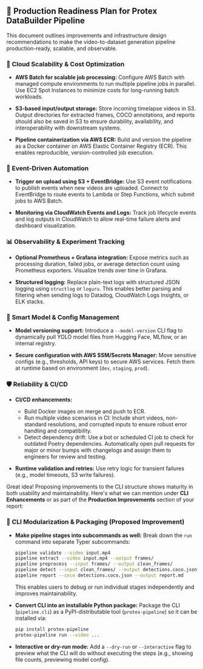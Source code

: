 ## 🚀 Production Readiness Plan for Protex DataBuilder Pipeline

This document outlines improvements and infrastructure design recommendations to make the video-to-dataset generation pipeline production-ready, scalable, and observable.

### 🔄 Cloud Scalability & Cost Optimization

- **AWS Batch for scalable job processing:**
  Configure AWS Batch with managed compute environments to run multiple pipeline jobs in parallel. Use EC2 Spot Instances to minimize costs for long-running batch workloads.

- **S3-based input/output storage:**
  Store incoming timelapse videos in S3. Output directories for extracted frames, COCO annotations, and reports should also be saved in S3 to ensure durability, availability, and interoperability with downstream systems.

- **Pipeline containerization via AWS ECR:**
  Build and version the pipeline as a Docker container on AWS Elastic Container Registry (ECR). This enables reproducible, version-controlled job execution.

### 🧩 Event-Driven Automation

- **Trigger on upload using S3 + EventBridge:**
  Use S3 event notifications to publish events when new videos are uploaded. Connect to EventBridge to route events to Lambda or Step Functions, which submit jobs to AWS Batch.

- **Monitoring via CloudWatch Events and Logs:**
  Track job lifecycle events and log outputs in CloudWatch to allow real-time failure alerts and dashboard visualization.

### 📊 Observability & Experiment Tracking

- **Optional Prometheus + Grafana integration:**
  Expose metrics such as processing duration, failed jobs, or average detection count using Prometheus exporters. Visualize trends over time in Grafana.

- **Structured logging:**
  Replace plain-text logs with structured JSON logging using `structlog` or `loguru`. This enables better parsing and filtering when sending logs to Datadog, CloudWatch Logs Insights, or ELK stacks.

### 🧠 Smart Model & Config Management

- **Model versioning support:**
  Introduce a `--model-version` CLI flag to dynamically pull YOLO model files from Hugging Face, MLflow, or an internal registry.

- **Secure configuration with AWS SSM/Secrets Manager:**
  Move sensitive configs (e.g., thresholds, API keys) to secure AWS services. Fetch them at runtime based on environment (`dev`, `staging`, `prod`).

### 🛡️ Reliability & CI/CD

- **CI/CD enhancements:**

  - Build Docker images on merge and push to ECR.
  - Run multiple video scenarios in CI: Include short videos, non-standard resolutions, and corrupted inputs to ensure robust error handling and compatibility.
  - Detect dependency drift: Use a bot or scheduled CI job to check for outdated Poetry dependencies. Automatically open pull requests for major or minor bumps with changelogs and assign them to engineers for review and testing.

- **Runtime validation and retries:**
  Use retry logic for transient failures (e.g., model timeouts, S3 write failures).

Great idea! Proposing improvements to the CLI structure shows maturity in both usability and maintainability. Here's what we can mention under **CLI Enhancements** or as part of the **Production Improvements** section of your report:

### 🧵 CLI Modularization & Packaging (Proposed Improvement)

- **Make pipeline stages into subcommands as well:**
  Break down the `run` command into separate Typer subcommands:

  ```bash
  pipeline validate --video input.mp4
  pipeline extract --video input.mp4 --output frames/
  pipeline preprocess --input frames/ --output clean_frames/
  pipeline detect --input clean_frames/ --output detections.coco.json
  pipeline report --coco detections.coco.json --output report.md
  ```

  This enables users to debug or run individual stages independently and improves maintainability.

- **Convert CLI into an installable Python package:**
  Package the CLI (`pipeline.cli`) as a PyPI-distributable tool (`protex-pipeline`) so it can be installed via:

  ```bash
  pip install protex-pipeline
  protex-pipeline run --video ...
  ```

- **Interactive or dry-run mode:**
  Add a `--dry-run` or `--interactive` flag to preview what the CLI will do without executing the steps (e.g., showing file counts, previewing model config).
